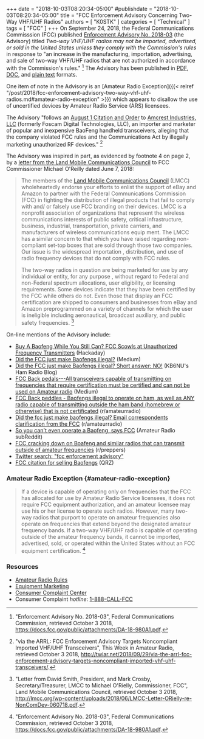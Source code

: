 +++
date = "2018-10-03T08:20:34-05:00"
#publishdate = "2018-10-03T08:20:34-05:00"
title = "FCC Enforcement Advisory Concerning Two-Way VHF&sol;UHF Radios"
authors = [ "K0STK" ]
categories = [ "Technical" ]
tags = [ "FCC" ]
+++
On September 24, 2018, the Federal Communications Commisssion (FCC) published
[Enforcement Advisory No.  2018-03](https://docs.fcc.gov/public/attachments/DA-18-980A1.pdf) (the Advisory)
titled *Two-way VHF/UHF radios may not be imported, advertised, or sold in the
United States unless they comply with the Commission's rules*
in response to "an increase  in the manufacturing, importation, advertising,
and sale of two-way VHF/UHF radios that are not authorized in accordance with
the Commission's rules." [^1]
The Advisory has been published in
[PDF](https://docs.fcc.gov/public/attachments/DA-18-980A1.pdf),
[DOC](https://docs.fcc.gov/public/attachments/DA-18-980A1.doc), and
[plain text](https://docs.fcc.gov/public/attachments/DA-18-980A1.txt) formats.

[^1]: "Enforcement Advisory No. 2018-03", Federal Communications Commission, retrieved October 3 2018, https://docs.fcc.gov/public/attachments/DA-18-980A1.pdf.

One item of note in the Advisory is an
[Amateur Radio Exception]({{< relref "/post/2018/fcc-enforcement-advisory-two-way-vhf-uhf-radios.md#amateur-radio-exception" >}})
which appears to disallow the use of uncertified devices by Amateur
Radio Service (ARS) licensees.
<!--more-->

The Advisory "follows an [August 1 Citation and Order](https://docs.fcc.gov/public/attachments/DA-18-801A1.pdf) to [Amcrest Industries, LLC](https://amcrest.com/) (formerly Foscam Digital Technologies, LLC), an importer and marketer of popular and inexpensive BaoFeng handheld transceivers, alleging that the company violated FCC rules and the Communications Act by illegally marketing unauthorized RF devices." [^3]

[^3]: "via the ARRL: FCC Enforcement Advisory Targets Noncompliant Imported VHF/UHF Transceivers", This Week in Amateur Radio, retrieved October 3 2018, http://twiar.net/2018/09/29/via-the-arrl-fcc-enforcement-advisory-targets-noncompliant-imported-vhf-uhf-transceivers/.

The Advisory was inspired in part, as evidenced by footnote 4 on page
2, by a
[letter from the Land Mobile Communications Council](http://lmcc.org/wp-content/uploads/2018/06/LMCC-Letter-ORielly-re-NonComDev-060718.pdf)
to FCC Commissioner Michael O'Reilly dated June 7, 2018:

>The members of the [Land Mobile Communications Council](http://lmcc.org/)
>(LMCC) wholeheartedly endorse your efforts to enlist the support of
>eBay and Amazon to partner with the Federal Communications Commission
>(FCC) in fighting the distribution of illegal products that fail
>to comply with and/ or falsely use FCC branding on their devices.
>LMCC is a nonprofit association of organizations that represent
>the wireless communications interests of public safety, critical
>infrastructure, business, industrial, transportation, private carriers,
>and manufacturers of wireless communications equip ment. The LMCC has a
>similar concern to that which you have raised regarding non-compliant
>set-top boxes that are sold through those two companies. Our issue is
>the widespread importation , distribution, and use of radio frequency
>devices that do not comply with FCC rules.
>
>The two-way radios in question are being marketed for use by any
>individual or entity, for any purpose , without regard to Federal
>and non-Federal spectrum allocations, user eligibility, or licensing
>requirements. Some devices indicate that they have been certified
>by the FCC while others do not. Even those that display an FCC
>certification are shipped to consumers and businesses from eBay and
>Amazon preprogrammed on a variety of channels for which the user is
>ineligible including aeronautical, broadcast auxiliary, and public
>safety frequencies. [^2]

[^2]: "Letter from David Smith, President, and Mark Crosby, Secretary/Treasurer, LMCC to Michael O'Rielly, Commissioner, FCC", Land Mobile Communications Council, retrieved October 3 2018, http://lmcc.org/wp-content/uploads/2018/06/LMCC-Letter-ORielly-re-NonComDev-060718.pdf.

On-line mentions of the Advisory include:

* [Buy A Baofeng While You Still Can? FCC Scowls at Unauthorized Frequency Transmitters](https://hackaday.com/tag/da-18-980/) (Hackaday)
* [Did the FCC just make Baofengs illegal?](https://medium.com/@lucky225/did-the-fcc-just-make-baofengs-illegal-1fd4ba048194) (Medium)
* [Did the FCC just make Baofengs illegal? Short answer: NO!](https://www.kb6nu.com/tag/enforcement-advisory/) (KB6NU's Ham Radio Blog)
* [FCC Back pedals---All transceivers capable of transmitting on frequencies that require certification must be certified and can not be used on Amateur radio](https://medium.com/@lucky225/fcc-back-peddles-all-transceivers-capable-of-transmitting-on-frequencies-that-require-40377a3722c5) (Medium)
* [FCC Back peddles - Baofengs illegal to operate on ham, as well as ANY radio capable of transmitting outside the ham band (homebrew or otherwise) that is not certificated](https://old.reddit.com/r/amateurradio/comments/9joahd/fcc_back_peddles_baofengs_illegal_to_operate_on/) (r/amateurradio)
* [Did the fcc just make baofengs illegal? Email correspondents clarification from the FCC](https://old.reddit.com/r/amateurradio/comments/9je48g/did_the_fcc_just_make_baofengs_illegal_email/) (r/amateurradio)
* [So you can't even operate a Baofeng, says FCC](https://old.reddit.com/r/amateurradio/comments/9ikepw/so_you_cant_even_operate_a_baofeng_says_fcc/) (Amateur Radio subReddit)
* [FCC cracking down on Boafeng and similar radios that can transmit outside of amateur frequencies](https://old.reddit.com/r/preppers/comments/9iubtn/fcc_cracking_down_on_boafeng_and_similar_radios/) (r/preppers)
* [Twitter search: "fcc enforcement advisory"](https://twitter.com/search?q=fcc%20enforcement%20advisory&src=typd)
* [FCC citation for selling Baofengs](https://forums.qrz.com/index.php?threads/fcc-citation-for-selling-baofengs.622760/) (QRZ)

### Amateur Radio Exception {#amateur-radio-exception}

>If a device is capable of operating only on frequencies
>that the FCC has allocated for use by Amateur Radio Service licensees,
>it does not require FCC equipment authorization, and an amateur
>licensee may use his or her license to operate such radios. However,
>many two-way radios that purport to operate on amateur frequencies
>also operate on frequencies that extend beyond the designated amateur
>frequency bands. If a two-way VHF/UHF radio is capable of operating
>outside of the amateur frequency bands, it cannot be imported,
>advertised, sold, or operated within the United States without an FCC
>equipment certification. [^1]

### Resources

* [Amateur Radio Rules](https://www.fcc.gov/wireless/bureau-divisions/mobility-division/amateur-radio-service)
* [Equipment Marketing](https://www.fcc.gov/engineering-technology/laboratory-division/general/equipment-authorization)
* [Consumer Complaint Center](https://consumercomplaints.fcc.gov)
* Consumer Complaint *hotline*: [1-888-CALL-FCC](tel:+18882255322)

